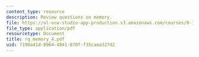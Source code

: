 ```yaml
---
content_type: resource
description: Review questions on memory.
file: https://ol-ocw-studio-app-production.s3.amazonaws.com/courses/9-10-cognitive-neuroscience-spring-2006/7190a41d89644841870ff35caea327d2_rq_memory_4.pdf
file_type: application/pdf
resourcetype: Document
title: rq_memory_4.pdf
uid: 7190a41d-8964-4841-870f-f35caea327d2
---
```

